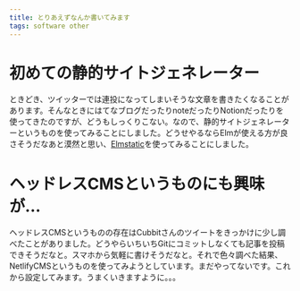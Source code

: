 ```yaml
---
title: とりあえずなんか書いてみます
tags: software other
---
```


# 初めての静的サイトジェネレーター

ときどき、ツイッターでは連投になってしまいそうな文章を書きたくなることがあります。そんなときにはてなブログだったりnoteだったりNotionだったりを使ってきたのですが、どうもしっくりこない。なので、静的サイトジェネレーターというものを使ってみることにしました。どうせやるならElmが使える方が良さそうだなあと漠然と思い、[Elmstatic](https://korban.net/elm/elmstatic/)を使ってみることにしました。

# ヘッドレスCMSというものにも興味が…

ヘッドレスCMSというものの存在はCubbitさんのツイートをきっかけに少し調べたことがありました。どうやらいちいちGitにコミットしなくても記事を投稿できそうだなと。スマホから気軽に書けそうだなと。それで色々調べた結果、NetlifyCMSというものを使ってみようとしています。まだやってないです。これから設定してみます。うまくいきますように。。。
